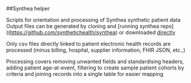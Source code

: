 ##Synthea helper

Scripts for orientation and processing of Synthea synthetic patient data  
Output files can be generated by cloning and [running synthea repo]((https://github.com/synthetichealth/synthea) or downloaded [directly](https://synthea.mitre.org/downloads)

Only csv files directly linked to patient electronic health records are processed (minus billing, hospital, supplier information, FHIR JSON, etc.,)

Processing covers removing unwanted fields and standardising headers, adding patient age-at-event, filtering to create sample patient cohorts by criteria and joining records into a single table for easier mapping
